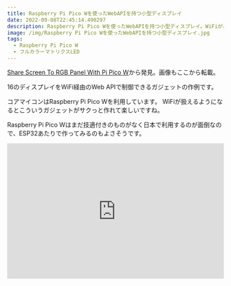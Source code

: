 ```yaml
---
title: Raspberry Pi Pico Wを使ったWebAPIを持つ小型ディスプレイ
date: 2022-09-08T22:45:14.490297
description: Raspberry Pi Pico Wを使ったWebAPIを持つ小型ディスプレイ。WiFiがあるとこういうのが出来ていいよね
image: /img/Raspberry Pi Pico Wを使ったWebAPIを持つ小型ディスプレイ.jpg
tags:
  - Raspberry Pi Pico W
  - フルカラーマトリクスLED
---
```

[Share Screen To RGB Panel With Pi Pico W](https://hackaday.com/2022/08/28/share-screen-to-rgb-panel-with-pi-pico-w/)から発見。画像もここから転載。

16のディスプレイをWiFi経由のWeb APIで制御できるガジェットの作例です。

コアマイコンはRaspberry Pi Pico Wを利用しています。
WiFiが扱えるようになるとこういうガジェットがサクっと作れて楽しいですね。

Raspberry Pi Pico Wはまだ技適付きのものがなく日本で利用するのが面倒なので、ESP32あたりで作ってみるのもよさそうです。

<iframe width="100%" height="315" src="https://www.youtube.com/embed/yzRHAdS9FLY" title="YouTube video player" frameborder="0" allow="accelerometer; autoplay; clipboard-write; encrypted-media; gyroscope; picture-in-picture" allowfullscreen></iframe>

